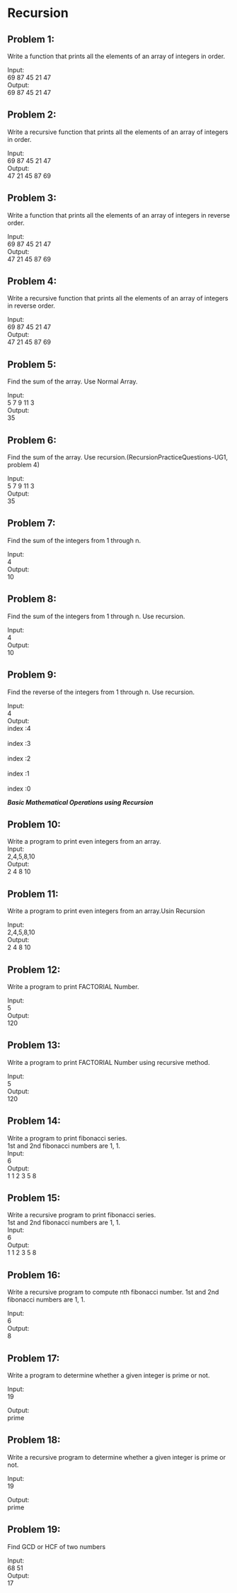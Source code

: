 # Recursion
## Problem 1:

Write a function that prints all the elements of an array of integers in order.<br />

Input: <br />
69 87 45 21 47 <br />
Output: <br />
69 87 45 21 47 <br />

## Problem 2:

Write a recursive function that prints all the elements of an array of integers in order.<br />

Input: <br />
69 87 45 21 47 <br />
Output: <br />
47 21 45 87 69 <br />

## Problem 3:

Write a function that prints all the elements of an array of integers in reverse order.<br />

Input: <br />
69 87 45 21 47 <br />
Output: <br />
47 21 45 87 69 <br />

## Problem 4:

Write a recursive function that prints all the elements of an array of integers in reverse order.<br />


Input: <br />
69 87 45 21 47 <br />
Output: <br />
47 21 45 87 69 <br />

## Problem 5: <br />

Find the sum of the array. Use Normal Array.

Input:<br />
5 7 9 11 3 <br />
Output:<br />
35 <br /> 

## Problem 6: <br />

Find the sum of the array. Use recursion.(RecursionPracticeQuestions-UG1, problem 4)

Input:<br />
5 7 9 11 3 <br />
Output:<br />
35 <br /> 

## Problem 7: <br />

Find the sum of the integers from 1 through n.

Input:<br />
4<br />
Output:<br />
10 <br /> 

## Problem 8: <br />

Find the sum of the integers from 1 through n. Use recursion.

Input:<br />
4 <br />
Output:<br />
10 <br /> 

## Problem 9: <br />

Find the reverse of the integers from 1 through n. Use recursion.

Input:<br />
4 <br />
Output:<br />
index :4  <br />                                                                                                                   
index :3  <br />                                                                                                                   
index :2  <br />                                                                                                                   
index :1  <br />                                                                                                                   
index :0<br /> 

**_Basic Mathematical Operations using Recursion_**

## Problem 10:


Write a  program to print even integers from an array.<br/>
Input:<br/>
2,4,5,8,10 <br />
Output: <br />
2 4 8 10 <br />

## Problem 11:

Write a  program to print even integers from an array.Usin Recursion<br/>

Input:<br/>
2,4,5,8,10 <br />
Output: <br />
2 4 8 10 <br />

## Problem 12:
Write a  program to print FACTORIAL Number.<br />

Input:  <br />
5 <br />
Output: <br />
120 <br />

## Problem 13:
Write a  program to print FACTORIAL Number using recursive method.<br />

Input:  <br />
5 <br />
Output: <br />
120 <br />

## Problem 14:
Write a program to print fibonacci series.<br/>
1st and 2nd fibonacci numbers are 1, 1.<br/>
Input:<br/>
6<br/>
Output:<br/>
1 1 2 3 5 8<br/>

## Problem 15:
Write a recursive program to print fibonacci series.<br/>
1st and 2nd fibonacci numbers are 1, 1.<br/>
Input:<br/>
6<br/>
Output:<br/>
1 1 2 3 5 8<br/>

## Problem 16:
Write a recursive program to compute nth fibonacci number. 1st and 2nd fibonacci numbers are 1, 1.<br/>

Input:<br/>
6<br/>
Output:<br/>
8<br/>

## Problem 17: 
Write a program to determine whether a given integer is prime or not.

Input: <br />
19 <br />

Output: <br />
prime <br />

## Problem 18: 
Write a recursive program to determine whether a given integer is prime or not.

Input: <br />
19 <br />

Output: <br />
prime <br />

## Problem 19:

Find GCD or HCF of two numbers<br/>

Input:<br/>
68 51<br/>
Output:<br/>
17<br/>


